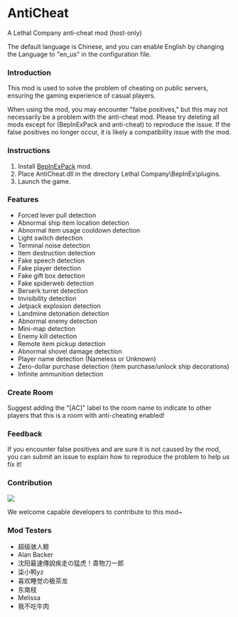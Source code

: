 # AntiCheat

A Lethal Company anti-cheat mod (host-only)

The default language is Chinese, and you can enable English by changing the Language to "en_us" in the configuration file.

### Introduction

This mod is used to solve the problem of cheating on public servers, ensuring the gaming experience of casual players.

When using the mod, you may encounter "false positives," but this may not necessarily be a problem with the anti-cheat mod. Please try deleting all mods except for (BepInExPack and anti-cheat) to reproduce the issue. If the false positives no longer occur, it is likely a compatibility issue with the mod.

### Instructions

1. Install [BepInExPack](https://thunderstore.io/c/lethal-company/p/BepInEx/BepInExPack/) mod.
2. Place AntiCheat.dll in the directory Lethal Company\BepInEx\plugins.
3. Launch the game.

### Features
* Forced lever pull detection
* Abnormal ship item location detection
* Abnormal item usage cooldown detection
* Light switch detection
* Terminal noise detection
* Item destruction detection
* Fake speech detection
* Fake player detection
* Fake gift box detection
* Fake spiderweb detection
* Berserk turret detection
* Invisibility detection
* Jetpack explosion detection
* Landmine detonation detection
* Abnormal enemy detection
* Mini-map detection
* Enemy kill detection
* Remote item pickup detection
* Abnormal shovel damage detection
* Player name detection (Nameless or Unknown)
* Zero-dollar purchase detection (item purchase/unlock ship decorations)
* Infinite ammunition detection

### Create Room
Suggest adding the "[AC]" label to the room name to indicate to other players that this is a room with anti-cheating enabled!

### Feedback
If you encounter false positives and are sure it is not caused by the mod, you can submit an issue to explain how to reproduce the problem to help us fix it!

### Contribution
<a href="https://github.com/chuxiaaaa/AntiCheat/graphs/contributors">
  <img src="https://contrib.rocks/image?repo=chuxiaaaa/AntiCheat" />
</a>

We welcome capable developers to contribute to this mod~

### Mod Testers
* 超级骇人鲸 
* Alan Backer
* 沈阳最速傳說疾走の猛虎！貴物刀一郎
* 柒小鸭yz
* 喜欢睡觉の极茶龙 
* 东南枝
* Melissa
* 我不吃牛肉

